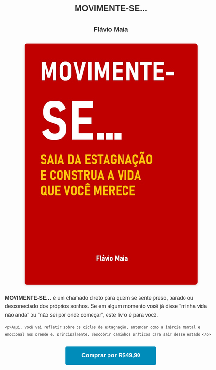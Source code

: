<!DOCTYPE html>
<html lang="pt-BR">
<head>
  <meta charset="UTF-8" />
  <meta name="viewport" content="width=device-width, initial-scale=1" />
  <title>MOVIMENTE-SE - Flávio Maia</title>
  <style>
    body {
      font-family: Arial, sans-serif;
      max-width: 700px;
      margin: 20px auto;
      padding: 0 15px;
      color: #333;
      line-height: 1.6;
    }
    header {
      text-align: center;
      margin-bottom: 30px;
    }
    .cover-image {
      display: block;
      max-width: 100%;
      height: auto;
      margin: 0 auto 30px;
      border-radius: 8px;
      box-shadow: 0 4px 10px rgba(0,0,0,0.1);
    }
    .description p {
      margin-bottom: 15px;
      font-size: 1.1rem;
    }
    .buy-button {
      display: block;
      width: 100%;
      max-width: 300px;
      margin: 30px auto;
      padding: 15px 0;
      background-color: #008CBA;
      color: white;
      text-align: center;
      font-size: 1.2rem;
      font-weight: bold;
      text-decoration: none;
      border-radius: 5px;
      transition: background-color 0.3s ease;
    }
    .buy-button:hover {
      background-color: #005f73;
    }
  </style>
</head>
<body>

  <header>
    <h1>MOVIMENTE-SE...</h1>
    <h2>Flávio Maia</h2>
  </header>

  <!-- Imagem da capa do livro -->
  <img src="capa-do-livro-MOVIMENTE-SE.jpg" alt="capa do livro MOVIMENTE-SE.jpg" class="cover-image" />

  <section class="description">
    <p><strong>MOVIMENTE-SE…</strong> é um chamado direto para quem se sente preso, parado ou desconectado dos próprios sonhos. Se em algum momento você já disse “minha vida não anda” ou “não sei por onde começar”, este livro é para você.</p>

    <p>Aqui, você vai refletir sobre os ciclos de estagnação, entender como a inércia mental e emocional nos prende e, principalmente, descobrir caminhos práticos para sair desse estado.</p>
  </section>

  <!-- Botão de compra direcionando para Hotmart -->
  <a href="https://www.hotmart.com/product-link-aqui" target="_blank" class="buy-button">Comprar por R$49,90</a>

</body>
</html>
